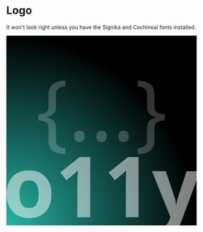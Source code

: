 # Logo

It won't look right unless you have the Signika and Cochineal fonts installed.

![logo.svg](logo.svg)
